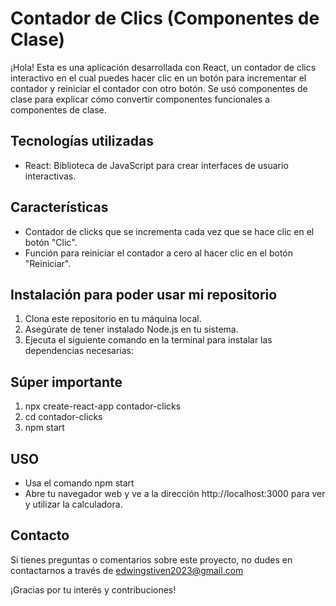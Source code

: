
#  Contador de Clics (Componentes de Clase)

¡Hola! Esta es una aplicación desarrollada con React, un contador de clics interactivo en el cual puedes hacer clic en un botón para incrementar el contador y reiniciar el contador con otro botón. Se usó componentes de clase para explicar cómo convertir componentes funcionales a componentes de clase.

## Tecnologías utilizadas

- React: Biblioteca de JavaScript para crear interfaces de usuario interactivas.

## Características

- Contador de clicks que se incrementa cada vez que se hace clic en el botón "Clic".
- Función para reiniciar el contador a cero al hacer clic en el botón "Reiniciar".

## Instalación para poder usar mi repositorio

1. Clona este repositorio en tu máquina local.
2. Asegúrate de tener instalado Node.js en tu sistema.
3. Ejecuta el siguiente comando en la terminal para instalar las dependencias necesarias:

## Súper importante

1. npx create-react-app contador-clicks
2. cd contador-clicks
3. npm start 

## USO
- Usa el comando npm start
- Abre tu navegador web y ve a la dirección http://localhost:3000 para ver y utilizar la calculadora.

## Contacto 

Si tienes preguntas o comentarios sobre este proyecto, no dudes en contactarnos a través de edwingstiven2023@gmail.com

¡Gracias por tu interés y contribuciones!
